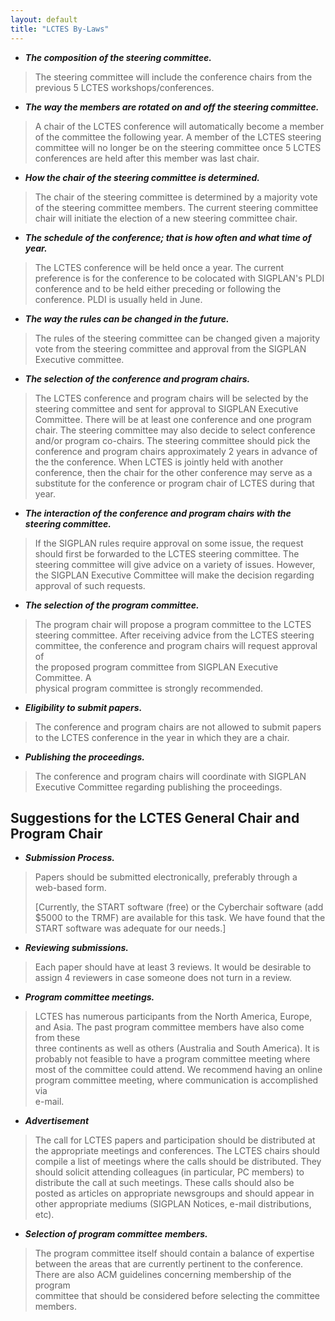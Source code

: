 ```yaml
---
layout: default
title: "LCTES By-Laws"
---
```

- ***The composition of the steering committee.***
   
> The steering committee will include the conference chairs from the 
> previous 5 LCTES workshops/conferences.

- ***The way the members are rotated on and off the steering committee.***

> A chair of the LCTES conference will automatically become a member of
> the committee the following year. A member of the LCTES steering
> committee will no longer be on the steering committee once 5 LCTES 
> conferences are held after this member was last chair.

- ***How the chair of the steering committee is determined.***

> The chair of the steering committee is determined by a majority vote
> of the steering committee members. The current steering committee 
> chair will initiate the election of a new steering committee chair.

- ***The schedule of the conference; that is how often and what time of year.***

> The LCTES conference will be held once a year. The current preference is 
> for the conference to be colocated with SIGPLAN's PLDI conference and to
> be held either preceding or following the conference. PLDI is usually 
> held in June.

- ***The way the rules can be changed in the future.***

> The rules of the steering committee can be changed given a majority 
> vote from the steering committee and approval from the SIGPLAN 
> Executive committee.  

- ***The selection of the conference and program chairs.***

> The LCTES conference and program chairs will be selected by the      
> steering committee and sent for approval to SIGPLAN Executive        
> Committee. There will be at least one conference and one program     
> chair. The steering committee may also decide to select conference 
> and/or program co-chairs. The steering committee should pick the 
> conference and program chairs approximately 2 years in advance of the
> the conference. When LCTES is jointly held with another conference, then 
> the chair for the other conference may serve as a substitute for the 
> conference or program chair of LCTES during that year. 

- ***The interaction of the conference and program chairs with the steering committee.*** 

> If the SIGPLAN rules require approval on some issue, the request     
> should first be forwarded to the LCTES steering committee. The       
> steering committee will give advice on a variety of issues. However, 
> the SIGPLAN Executive Committee will make the decision regarding   
> approval of such requests.  

- ***The selection of the program committee.***

> The program chair will propose a program committee to the LCTES     
> steering committee. After receiving advice from the LCTES steering  
> committee, the conference and program chairs will request approval of  
> the proposed program committee from SIGPLAN Executive Committee. A  
> physical program committee is strongly recommended.

- ***Eligibility to submit papers.***

> The conference and program chairs are not allowed to submit papers to 
> the LCTES conference in the year in which they are a chair. 

- ***Publishing the proceedings.***

> The conference and program chairs will coordinate with SIGPLAN   
> Executive Committee regarding publishing the proceedings.

Suggestions for the LCTES General Chair and Program Chair
--------------------------------------------------------- 


- ***Submission Process.***

> Papers should be submitted electronically, preferably through a  
> web-based form.
>                                                                     
>  [Currently, the START software (free) or the Cyberchair software
>  (add \$5000 to the TRMF) are available for this task. We have found 
>  that the START software was adequate for our needs.]

- ***Reviewing submissions.***

> Each paper should have at least 3 reviews. It would be desirable to 
> assign 4 reviewers in case someone does not turn in a review. 

- ***Program committee meetings.***

> LCTES has numerous participants from the North America, Europe, and 
> Asia. The past program committee members have also come from these   
> three continents as well as others (Australia and South America). It 
> is probably not feasible to have a program committee meeting where   
> most of the committee could attend. We recommend having an online 
> program committee meeting, where communication is accomplished via   
> e-mail.

- ***Advertisement***

> The call for LCTES papers and participation should be distributed at 
> the appropriate meetings and conferences. The LCTES chairs should    
> compile a list of meetings where the calls should be distributed. They 
> should solicit attending colleagues (in particular, PC members) to   
> distribute the call at such meetings. These calls should also be     
> posted as articles on appropriate newsgroups and should appear in    
> other appropriate mediums (SIGPLAN Notices, e-mail distributions,    
> etc). 

- ***Selection of program committee members.***

> The program committee itself should contain a balance of expertise   
> between the areas that are currently pertinent to the conference.    
> There are also ACM guidelines concerning membership of the program   
> committee that should be considered before selecting the committee   
> members. 